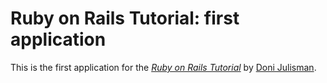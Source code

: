 # Ruby on Rails Tutorial: first application

This is the first application for the
[*Ruby on Rails Tutorial*](http://railstutorial.org/)
by [Doni Julisman](http://salieri.biz.id/).